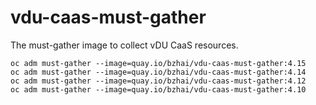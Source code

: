 # vdu-caas-must-gather

The must-gather image to collect vDU CaaS resources.

```shell
oc adm must-gather --image=quay.io/bzhai/vdu-caas-must-gather:4.15
oc adm must-gather --image=quay.io/bzhai/vdu-caas-must-gather:4.14
oc adm must-gather --image=quay.io/bzhai/vdu-caas-must-gather:4.12
oc adm must-gather --image=quay.io/bzhai/vdu-caas-must-gather:4.10
```

